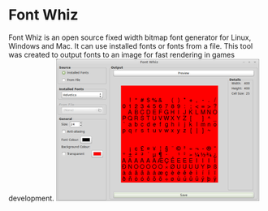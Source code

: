 Font Whiz
=========
Font Whiz is an open source fixed width bitmap font generator for Linux, Windows and Mac. It can use installed fonts or fonts from a file. This tool was created to output fonts to an image for fast rendering in games development.
![Screenshot](screenshot.png "Screenshot")